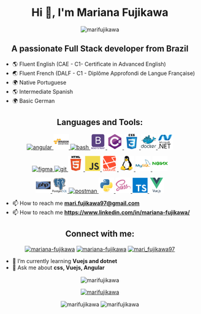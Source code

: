 <h1 align="center">Hi 👋, I'm Mariana Fujikawa</h1>

<p align="center"> <img src="https://komarev.com/ghpvc/?username=marifujikawa&label=Profile%20views&color=0e75b6&style=flat" alt="marifujikawa" /> </p>

<h2 align="center">A passionate Full Stack developer from Brazil</h2>

<p></p>


- 🌎 Fluent English (CAE - C1- Certificate in Advanced English)
- 🌏 Fluent French (DALF - C1 - Diplôme Approfondi de Langue Française)
- 🌍 Native Portuguese
- 🌎 Intermediate Spanish 
- 🌍 Basic German 

<p></p>
<h2 align="center">Languages and Tools:</h2>
<p></p>

<p align="center"> <a href="https://angular.io" target="_blank"> <img src="https://angular.io/assets/images/logos/angular/angular.svg" alt="angular" width="40" height="40"/> </a> <a href="https://aws.amazon.com" target="_blank"> <img src="https://raw.githubusercontent.com/devicons/devicon/master/icons/amazonwebservices/amazonwebservices-original-wordmark.svg" alt="aws" width="40" height="40"/> </a> <a href="https://www.gnu.org/software/bash/" target="_blank"> <img src="https://www.vectorlogo.zone/logos/gnu_bash/gnu_bash-icon.svg" alt="bash" width="40" height="40"/> </a> <a href="https://getbootstrap.com" target="_blank"> <img src="https://raw.githubusercontent.com/devicons/devicon/master/icons/bootstrap/bootstrap-plain-wordmark.svg" alt="bootstrap" width="40" height="40"/> </a> <a href="https://www.w3schools.com/cs/" target="_blank"> <img src="https://raw.githubusercontent.com/devicons/devicon/master/icons/csharp/csharp-original.svg" alt="csharp" width="40" height="40"/> </a> <a href="https://www.w3schools.com/css/" target="_blank"> <img src="https://raw.githubusercontent.com/devicons/devicon/master/icons/css3/css3-original-wordmark.svg" alt="css3" width="40" height="40"/> </a> <a href="https://www.docker.com/" target="_blank"> <img src="https://raw.githubusercontent.com/devicons/devicon/master/icons/docker/docker-original-wordmark.svg" alt="docker" width="40" height="40"/> </a> 
<a href="https://dotnet.microsoft.com/" target="_blank"> <img src="https://raw.githubusercontent.com/devicons/devicon/master/icons/dot-net/dot-net-original-wordmark.svg" alt="dotnet" width="40" height="40"/> </a>

<p align="center"> <a href="https://www.figma.com/" target="_blank"> <img src="https://www.vectorlogo.zone/logos/figma/figma-icon.svg" alt="figma" width="40" height="40"/> </a> <a href="https://git-scm.com/" target="_blank"> <img src="https://www.vectorlogo.zone/logos/git-scm/git-scm-icon.svg" alt="git" width="40" height="40"/> </a> <a href="https://www.w3.org/html/" target="_blank"> <img src="https://raw.githubusercontent.com/devicons/devicon/master/icons/html5/html5-original-wordmark.svg" alt="html5" width="40" height="40"/> </a> <a href="https://developer.mozilla.org/en-US/docs/Web/JavaScript" target="_blank"> <img src="https://raw.githubusercontent.com/devicons/devicon/master/icons/javascript/javascript-original.svg" alt="javascript" width="40" height="40"/> </a> <a href="https://laravel.com/" target="_blank"> <img src="https://raw.githubusercontent.com/devicons/devicon/master/icons/laravel/laravel-plain-wordmark.svg" alt="laravel" width="40" height="40"/> </a> <a href="https://www.linux.org/" target="_blank"> <img src="https://raw.githubusercontent.com/devicons/devicon/master/icons/linux/linux-original.svg" alt="linux" width="40" height="40"/> </a> <a href="https://www.mysql.com/" target="_blank"> <img src="https://raw.githubusercontent.com/devicons/devicon/master/icons/mysql/mysql-original-wordmark.svg" alt="mysql" width="40" height="40"/> </a> <a href="https://www.nginx.com" target="_blank"> <img src="https://raw.githubusercontent.com/devicons/devicon/master/icons/nginx/nginx-original.svg" alt="nginx" width="40" height="40"/> </a> </p>

<p align="center"><a href="https://www.php.net" target="_blank"> <img src="https://raw.githubusercontent.com/devicons/devicon/master/icons/php/php-original.svg" alt="php" width="40" height="40"/> </a> <a href="https://www.postgresql.org" target="_blank"> <img src="https://raw.githubusercontent.com/devicons/devicon/master/icons/postgresql/postgresql-original-wordmark.svg" alt="postgresql" width="40" height="40"/> </a> <a href="https://postman.com" target="_blank"> <img src="https://www.vectorlogo.zone/logos/getpostman/getpostman-icon.svg" alt="postman" width="40" height="40"/> </a> <a href="https://www.python.org" target="_blank"> <img src="https://raw.githubusercontent.com/devicons/devicon/master/icons/python/python-original.svg" alt="python" width="40" height="40"/> </a> <a href="https://sass-lang.com" target="_blank"> <img src="https://raw.githubusercontent.com/devicons/devicon/master/icons/sass/sass-original.svg" alt="sass" width="40" height="40"/> </a> <a href="https://www.typescriptlang.org/" target="_blank"> <img src="https://raw.githubusercontent.com/devicons/devicon/master/icons/typescript/typescript-original.svg" alt="typescript" width="40" height="40"/> </a> <a href="https://vuejs.org/" target="_blank"> <img src="https://raw.githubusercontent.com/devicons/devicon/master/icons/vuejs/vuejs-original-wordmark.svg" alt="vuejs" width="40" height="40"/> </a> </p> </p>






- 📫 How to reach me **mari.fujikawa97@gmail.com**
- 📫 How to reach me **https://www.linkedin.com/in/mariana-fujikawa/**
<h2 align="center">Connect with me:</h2>
<p align="center">
<a href="https://linkedin.com/in/mariana-fujikawa" target="blank"><img align="center" src="https://raw.githubusercontent.com/rahuldkjain/github-profile-readme-generator/master/src/images/icons/Social/linked-in-alt.svg" alt="mariana-fujikawa" height="30" width="40" /></a>
<a href="https://stackoverflow.com/users/mariana-fujikawa" target="blank"><img align="center" src="https://raw.githubusercontent.com/rahuldkjain/github-profile-readme-generator/master/src/images/icons/Social/stack-overflow.svg" alt="mariana-fujikawa" height="30" width="40" /></a>
<a href="https://www.hackerrank.com/mari_fujikawa97" target="blank"><img align="center" src="https://raw.githubusercontent.com/rahuldkjain/github-profile-readme-generator/master/src/images/icons/Social/hackerrank.svg" alt="mari_fujikawa97" height="30" width="40" /></a>
</p>

- 🌱 I’m currently learning **Vuejs and dotnet**
- 💬 Ask me about **css, Vuejs, Angular**

<p></p>

<p align="center"><img align="center" src="https://github-readme-streak-stats.herokuapp.com/?user=marifujikawa&theme=dracula" alt="marifujikawa" /></p>
<p></p>

<p></p>
<p align="center"> <a href="https://github.com/ryo-ma/github-profile-trophy"><img src="https://github-profile-trophy.vercel.app/?username=marifujikawa&theme=dracula" alt="marifujikawa" /></a> </p>
<p></p>


<p></p>




<p align="center"><img align="center" src="https://github-readme-stats.vercel.app/api/top-langs?username=marifujikawa&show_icons=true&locale=en&layout=compact&theme=dracula" alt="marifujikawa" height="150" />&nbsp;<img align="center" src="https://github-readme-stats.vercel.app/api?username=marifujikawa&show_icons=true&locale=en&theme=dracula" alt="marifujikawa" height="150"/>
</p>

